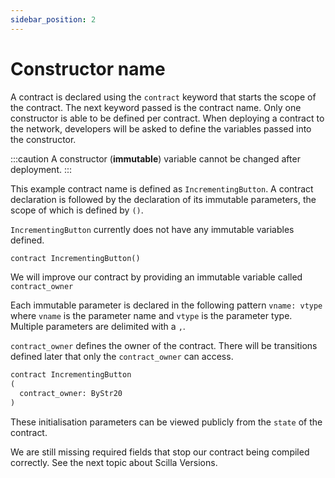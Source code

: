 ```yaml
---
sidebar_position: 2
---
```


# Constructor name

A contract is declared using the ```contract``` keyword that starts the scope of the contract.
The next keyword passed is the contract name. Only one constructor is able to be defined per contract.
When deploying a contract to the network, developers will be asked to define the variables passed into the constructor.

:::caution
A constructor (**immutable**) variable cannot be changed after deployment.
:::

This example contract name is defined as ```IncrementingButton```. A contract declaration is followed by the declaration of its immutable parameters, the scope of which is defined by ```()```.

```IncrementingButton``` currently does not have any immutable variables defined.

```ocaml
contract IncrementingButton()
```

We will improve our contract by providing an immutable variable called ```contract_owner```

Each immutable parameter is declared in the following pattern ```vname: vtype``` where ```vname``` is the parameter name and ```vtype``` is the parameter type. Multiple parameters are delimited with a  ```,```.

```contract_owner``` defines the owner of the contract. There will be transitions defined later that only the ```contract_owner``` can access.

```ocaml {3}
contract IncrementingButton
(
  contract_owner: ByStr20
)
```

These initialisation parameters can be viewed publicly from the ```state``` of the contract.

We are still missing required fields that stop our contract being compiled correctly. See the next topic about Scilla Versions.
